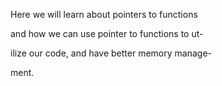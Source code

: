 Here we will learn about pointers to functions

and how we can use pointer to functions to ut-

ilize our code, and have better memory manage-

ment.